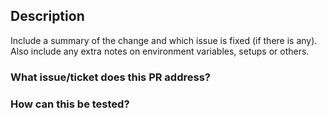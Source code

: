 ## Description

Include a summary of the change and which issue is fixed (if there is any).
Also include any extra notes on environment variables, setups or others.

### What issue/ticket does this PR address?

### How can this be tested?
